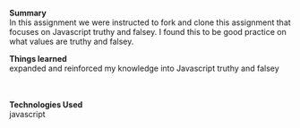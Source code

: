 <strong>Summary</strong><br/>
In this assignment we were instructed to fork and clone this assignment that focuses on Javascript truthy and falsey. I found this to be good practice on what values are truthy and falsey.  

<strong>Things learned</strong><br/>
expanded and reinforced my knowledge into Javascript truthy and falsey<br/>  

<br/> 
<br/>
<strong>Technologies Used</strong><br/>
javascript<br/>
